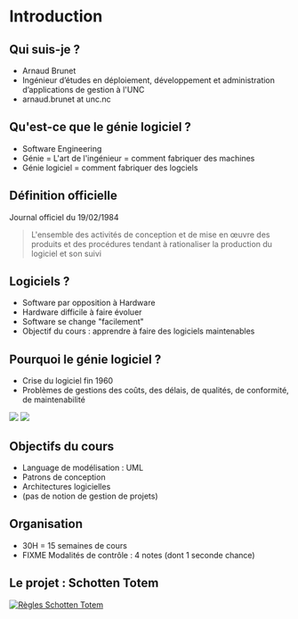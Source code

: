 # Introduction

## Qui suis-je ?

* Arnaud Brunet
* Ingénieur d’études en déploiement, développement et administration d’applications de gestion à l'UNC
* arnaud.brunet at unc.nc

## Qu'est-ce que le génie logiciel ?

* Software Engineering
* Génie = L'art de l'ingénieur = comment fabriquer des machines
* Génie logiciel = comment fabriquer des logciels

## Définition officielle

Journal officiel du 19/02/1984

> L'ensemble des activités de conception et de mise en œuvre des produits et des procédures tendant à rationaliser la production du logiciel et son suivi

## Logiciels ?

* Software par opposition à Hardware
* Hardware difficile à faire évoluer
* Software se change "facilement"
* Objectif du cours : apprendre à faire des logiciels maintenables

## Pourquoi le génie logiciel ?

* Crise du logiciel fin 1960
* Problèmes de gestions des coûts, des délais, de qualités, de conformité, de maintenabilité

![](https://res.infoq.com/articles/standish-chaos-2015/en/resources/1Resolution%20Agile%20Waterfall.jpg)
![](https://i.imgur.com/uBhlTz8.jpg)

## Objectifs du cours

* Language de modélisation : UML
* Patrons de conception
* Architectures logicielles 
* (pas de notion de gestion de projets)

## Organisation

* 30H = 15 semaines de cours
* FIXME Modalités de contrôle : 4 notes (dont 1 seconde chance)

## Le projet : Schotten Totem

[![Règles Schotten Totem](https://img.youtube.com/vi/6ZfOKEh9amk/0.jpg)](https://www.youtube.com/watch?v=6ZfOKEh9amk)

